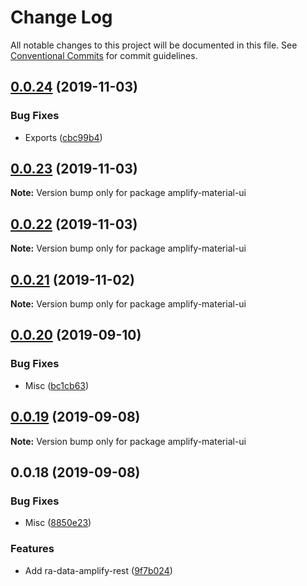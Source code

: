 # Change Log

All notable changes to this project will be documented in this file.
See [Conventional Commits](https://conventionalcommits.org) for commit guidelines.

## [0.0.24](https://github.com/hupe1980/mplify-material-ui/compare/amplify-material-ui@0.0.23...amplify-material-ui@0.0.24) (2019-11-03)


### Bug Fixes

* Exports ([cbc99b4](https://github.com/hupe1980/mplify-material-ui/commit/cbc99b4d01cfecbb0687636bc1e3fee3c7f98ae5))





## [0.0.23](https://github.com/hupe1980/mplify-material-ui/compare/amplify-material-ui@0.0.22...amplify-material-ui@0.0.23) (2019-11-03)

**Note:** Version bump only for package amplify-material-ui





## [0.0.22](https://github.com/hupe1980/mplify-material-ui/compare/amplify-material-ui@0.0.21...amplify-material-ui@0.0.22) (2019-11-03)

**Note:** Version bump only for package amplify-material-ui





## [0.0.21](https://github.com/hupe1980/mplify-material-ui/compare/amplify-material-ui@0.0.20...amplify-material-ui@0.0.21) (2019-11-02)

**Note:** Version bump only for package amplify-material-ui





## [0.0.20](https://github.com/hupe1980/mplify-material-ui/compare/amplify-material-ui@0.0.19...amplify-material-ui@0.0.20) (2019-09-10)


### Bug Fixes

* Misc ([bc1cb63](https://github.com/hupe1980/mplify-material-ui/commit/bc1cb63))





## [0.0.19](https://github.com/hupe1980/mplify-material-ui/compare/amplify-material-ui@0.0.18...amplify-material-ui@0.0.19) (2019-09-08)

**Note:** Version bump only for package amplify-material-ui





## 0.0.18 (2019-09-08)


### Bug Fixes

* Misc ([8850e23](https://github.com/hupe1980/amplify-material-ui/commit/8850e23))


### Features

* Add ra-data-amplify-rest ([9f7b024](https://github.com/hupe1980/amplify-material-ui/commit/9f7b024))
